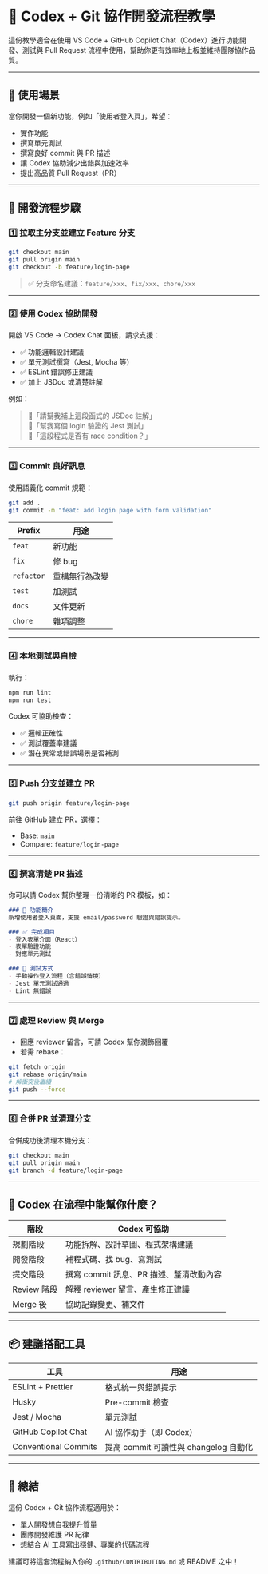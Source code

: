 # 🧠 Codex + Git 協作開發流程教學

這份教學適合在使用 VS Code + GitHub Copilot Chat（Codex）進行功能開發、測試與 Pull Request 流程中使用，幫助你更有效率地上板並維持團隊協作品質。

---

## 🎯 使用場景

當你開發一個新功能，例如「使用者登入頁」，希望：

- 實作功能
- 撰寫單元測試
- 撰寫良好 commit 與 PR 描述
- 讓 Codex 協助減少出錯與加速效率
- 提出高品質 Pull Request（PR）

---

## 🔁 開發流程步驟

### 1️⃣ 拉取主分支並建立 Feature 分支

```bash
git checkout main
git pull origin main
git checkout -b feature/login-page
```

> ✅ 分支命名建議：`feature/xxx`、`fix/xxx`、`chore/xxx`

---

### 2️⃣ 使用 Codex 協助開發

開啟 VS Code → Codex Chat 面板，請求支援：
- ✅ 功能邏輯設計建議
- ✅ 單元測試撰寫（Jest, Mocha 等）
- ✅ ESLint 錯誤修正建議
- ✅ 加上 JSDoc 或清楚註解

例如：

> 💬「請幫我補上這段函式的 JSDoc 註解」  
> 💬「幫我寫個 login 驗證的 Jest 測試」  
> 💬「這段程式是否有 race condition？」  

---

### 3️⃣ Commit 良好訊息

使用語義化 commit 規範：

```bash
git add .
git commit -m "feat: add login page with form validation"
```

| Prefix | 用途 |
|--------|------|
| `feat` | 新功能 |
| `fix` | 修 bug |
| `refactor` | 重構無行為改變 |
| `test` | 加測試 |
| `docs` | 文件更新 |
| `chore` | 雜項調整 |

---

### 4️⃣ 本地測試與自檢

執行：

```bash
npm run lint
npm run test
```

Codex 可協助檢查：
- ✅ 邏輯正確性
- ✅ 測試覆蓋率建議
- ✅ 潛在異常或錯誤場景是否補測

---

### 5️⃣ Push 分支並建立 PR

```bash
git push origin feature/login-page
```

前往 GitHub 建立 PR，選擇：
- Base: `main`
- Compare: `feature/login-page`

---

### 6️⃣ 撰寫清楚 PR 描述

你可以請 Codex 幫你整理一份清晰的 PR 模板，如：

```markdown
### 📌 功能簡介
新增使用者登入頁面，支援 email/password 驗證與錯誤提示。

### ✅ 完成項目
- 登入表單介面（React）
- 表單驗證功能
- 對應單元測試

### 🧪 測試方式
- 手動操作登入流程（含錯誤情境）
- Jest 單元測試通過
- Lint 無錯誤
```

---

### 7️⃣ 處理 Review 與 Merge

- 回應 reviewer 留言，可請 Codex 幫你潤飾回覆
- 若需 rebase：

```bash
git fetch origin
git rebase origin/main
# 解衝突後繼續
git push --force
```

---

### 8️⃣ 合併 PR 並清理分支

合併成功後清理本機分支：

```bash
git checkout main
git pull origin main
git branch -d feature/login-page
```

---

## 🧠 Codex 在流程中能幫你什麼？

| 階段 | Codex 可協助 |
|------|--------------|
| 規劃階段 | 功能拆解、設計草圖、程式架構建議 |
| 開發階段 | 補程式碼、找 bug、寫測試 |
| 提交階段 | 撰寫 commit 訊息、PR 描述、釐清改動內容 |
| Review 階段 | 解釋 reviewer 留言、產生修正建議 |
| Merge 後 | 協助記錄變更、補文件 |

---

## 📦 建議搭配工具

| 工具 | 用途 |
|------|------|
| ESLint + Prettier | 格式統一與錯誤提示 |
| Husky | Pre-commit 檢查 |
| Jest / Mocha | 單元測試 |
| GitHub Copilot Chat | AI 協作助手（即 Codex） |
| Conventional Commits | 提高 commit 可讀性與 changelog 自動化 |

---

## 📝 總結

這份 Codex + Git 協作流程適用於：

- 單人開發想自我提升質量
- 團隊開發維護 PR 紀律
- 想結合 AI 工具寫出穩健、專業的代碼流程

建議可將這套流程納入你的 `.github/CONTRIBUTING.md` 或 README 之中！

